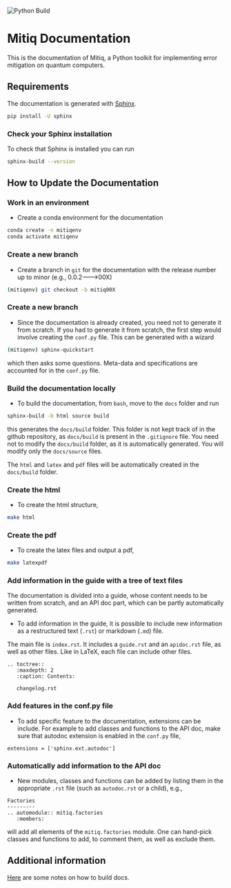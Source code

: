 ![Python Build](https://github.com/unitaryfund/mitiq/workflows/Python%20Build/badge.svg?branch=master)

# Mitiq Documentation
This is the documentation of Mitiq, a Python toolkit for
implementing error mitigation on quantum computers.

## Requirements
The documentation is generated with
[Sphinx](https://www.sphinx-doc.org/en/master/usage/installation.html).
```bash
pip install -U sphinx
```
### Check your Sphinx installation
To check that Sphinx is installed you can run
```bash
sphinx-build --version
```

## How to Update the Documentation

### Work in an environment
- Create a conda environment for the documentation
```bash
conda create -n mitiqenv
conda activate mitiqenv
```

### Create a new branch
- Create a branch in `git` for the documentation with the release number up to
minor (e.g., 0.0.2--->00X)
```bash
(mitiqenv) git checkout -b mitiq00X
```

### Create a new branch
- Since the documentation is already created, you need not to generate it
from scratch. If you had to generate it from scratch, the first step would
involve creating the `conf.py` file. This can be generated with a wizard
```bash
(mitiqenv) sphinx-quickstart
```
which then asks some questions. Meta-data and specifications are accounted for
in the `conf.py` file.

### Build the documentation locally
- To build the documentation, from `bash`, move to the `docs` folder and run
```bash
sphinx-build -b html source build
```
this generates the `docs/build` folder. This folder is not kept track of in the
 github repository, as `docs/build` is present in the `.gitignore` file.
 You need not to modify the `docs/build` folder, as it is automatically
 generated. You will modify only the `docs/source` files.


The `html` and `latex`  and `pdf` files will be automatically created in the
`docs/build` folder.


### Create the html
- To create the html structure,

```bash
make html
```

### Create the pdf
- To create the latex files and output a pdf,

```bash
make latexpdf
```

### Add information in the guide with a tree of text files

The documentation is divided into a guide, whose content needs to be written
from scratch, and an API doc part, which can be partly automatically generated.

- To add information in the guide, it is possible to include new information
as a restructured text (`.rst`) or markdown (`.md`) file.

The main file is `index.rst`. It includes a `guide.rst` and an `apidoc.rst`
file, as well as other files. Like in LaTeX, each file can include other files.


```
.. toctree::
   :maxdepth: 2
   :caption: Contents:

   changelog.rst
```

### Add features in the conf.py file

- To add specific feature to the documentation, extensions can be include.
For example to add classes and functions to the API doc, make sure that autodoc
extension is enabled in the `conf.py` file,

```
extensions = ['sphinx.ext.autodoc']
```

### Automatically add information to the API doc

- New modules, classes and functions can be added by listing them
in the appropriate `.rst` file (such as `autodoc.rst` or a child), e.g.,

```
Factories
---------
.. automodule:: mitiq.factories
   :members:
```
will add all elements of the `mitiq.factories` module. One can hand-pick
classes and functions to add, to comment them, as well as exclude them.


## Additional information
[Here](https://github.com/nathanshammah/scikit-project/blob/master/5-docs.md)
are some notes on how to build docs.
